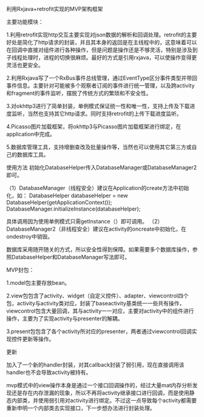 利用Rxjava+retrofit实现的MVP架构框架

主要功能模块：

1.利用retrofit实现http交互主要实现对json数据的解析和回调处理。retrofit的主要好处是简化了http请求的封装，并且其本身的返回是在主线程中的，这意味着可以在回调中直接对组件进行各种操作，但是问题是操作还是不够灵活，特别是涉及到子线程处理时，进程的切换很麻烦。最好的方式是引用rxjava，可以使操作变得更灵活也更安全。

2.利用Rxjava写了一个RxBus事件总线管理，通过EventType区分事件类型并带回事件信息。主要针对可能被多个观察者订阅的事件进行统一管理，以及跨activity和fragment的事件监听，摆脱了传统方式的繁琐和不安全性。

3.对okhttp3进行了简单封装，单例模式保证统一性和唯一性，支持上传及下载进度监听，当然也支持其它http请求。同时支持retrofit的上传下载进度监听。

4.Picasso图片加载框架，将okhttp3与Picasso图片加载框架进行绑定，在application中完成。

5.数据库管理工具，支持增删查改及批量操作等，当然也可以使用其它第三方或自己的数据库工具。

使用方法 初始化DatabaseHelper传入DatabaseManager或DatabaseManager2即可。

（1）DatabaseManager（线程安全）建议在Application的create方法中初始化，如： DatabaseHelper databaseHelper = new DatabaseHelper(getApplicationContext()); DatabaseManager.initializeInstance(databaseHelper);

具体调用因为使用单例模式只需getInstance（）即可调用。
（2）DatabaseManager2（非线程安全）建议在activity的oncreate中初始化，在ondestroy中销毁。

数据库采用随开随关的方式，所以安全性得到保障。如果需要多个数据库操作，参照DatabaseHelper和DatabaseManager写法即可。

MVP封包：

1.model包主要存放bean。

2.view包包含了activity、widget（自定义控件）、adapter、viewcontrol四个包，activity与activity类对应，封装了baseactivity基类统一一些共有操作，viewcontrol包含大量回调，其与activity一一对应，主要对activity中的组件进行操作，主要为了实现activity与presenter的解耦。

3.present包包含了各个activity所对应的presenter，两者通过viewcontrol回调实现控件更新等操作。

更新

加入了一个新的handler封装，对其callback封装了弱引用，现在直接调用该handler也不会导致activity被持有。

mvp模式中的view操作本身是通过一个接口回调操作的，经过大量mat内存分析发现还是存在内存泄漏的现象，所以不再将activity继承接口进行回调，而是使用静态内部类，并使用弱引用对activity进行绑定。不过这一点导致每个activity都需要重新申明一个内部类去实现接口，下一步想办法进行封装处理。
